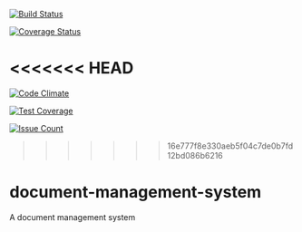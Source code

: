 [![Build Status](https://travis-ci.org/andela-vnwosu/document-management-system.svg?branch=master)](https://travis-ci.org/andela-vnwosu/document-management-system)

[![Coverage Status](https://coveralls.io/repos/github/andela-vnwosu/document-management-system/badge.svg?branch=master)](https://coveralls.io/github/andela-vnwosu/document-management-system?branch=master)

<<<<<<< HEAD
=======
[![Code Climate](https://codeclimate.com/github/andela-vnwosu/document-management-system/badges/gpa.svg)](https://codeclimate.com/github/andela-vnwosu/document-management-system)

[![Test Coverage](https://codeclimate.com/github/andela-vnwosu/document-management-system/badges/coverage.svg)](https://codeclimate.com/github/andela-vnwosu/document-management-system/coverage)

[![Issue Count](https://codeclimate.com/github/andela-vnwosu/document-management-system/badges/issue_count.svg)](https://codeclimate.com/github/andela-vnwosu/document-management-system)

>>>>>>> 16e777f8e330aeb5f04c7de0b7fd12bd086b6216
# document-management-system
A document management system

